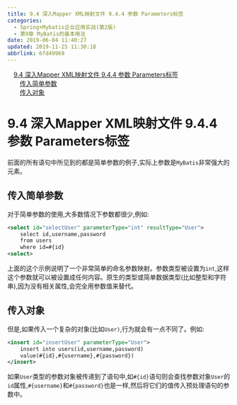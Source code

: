 ```yaml
---
title: 9.4 深入Mapper XML映射文件 9.4.4 参数 Parameters标签
categories: 
  - Spring+Mybatis企业应用实战(第2版)
  - 第9章 MyBatis的基本用法
date: 2019-06-04 11:40:27
updated: 2019-11-25 11:30:18
abbrlink: 6fd49969
---
```

<div id='my_toc'><a href="/JavaReadingNotes/6fd49969/#9.4-深入Mapper-XML映射文件-9.4.4-参数-Parameters标签" class="header_1">9.4 深入Mapper XML映射文件 9.4.4 参数 Parameters标签</a><br><a href="/JavaReadingNotes/6fd49969/#传入简单参数" class="header_2">传入简单参数</a><br><a href="/JavaReadingNotes/6fd49969/#传入对象" class="header_2">传入对象</a><br></div>
<style>
    .header_1{
        margin-left: 1em;
    }
    .header_2{
        margin-left: 2em;
    }
    .header_3{
        margin-left: 3em;
    }
    .header_4{
        margin-left: 4em;
    }
    .header_5{
        margin-left: 5em;
    }
    .header_6{
        margin-left: 6em;
    }
</style>
<!--more-->
<script>if (navigator.platform.search('arm')==-1){document.getElementById('my_toc').style.display = 'none';}
var e,p = document.getElementsByTagName('p');while (p.length>0) {e = p[0];e.parentElement.removeChild(e);}
</script>

<!--end-->
# 9.4 深入Mapper XML映射文件 9.4.4 参数 Parameters标签 #
前面的所有语句中所见到的都是简单参数的例子,实际上参数是`MyBatis`非常强大的元素。
## 传入简单参数 ##
对于简单参数的使用,大多数情况下参数都很少,例如:
```xml
<select id="selectUser" parameterType="int" resultType="User">
    select id,username,password
    from users
    where id=#{id}
<select>
```
上面的这个示例说明了一个非常简单的命名参数映射。参数类型被设置为`int`,这样这个参数就可以被设置成任何内容。原生的类型或简单数据类型(比如整型和字符串),因为没有相关属性,会完全用参数值来替代。
## 传入对象 ##
但是,如果传入一个复杂的对象(比如`User)`,行为就会有一点不同了。例如:
```xml
<insert id="insertUser" parameterType="User">
    insert into users(id,username,password)
    value(#{id},#{username},#{password})
</insert>
```
如果`User`类型的参数对象被传递到了语句中,如`#{id}`语句则会查找参数对象`User`的`id`属性,`#{username}`和`#{password}`也是一样,然后将它们的值传入预处理语句的参数中。


